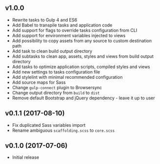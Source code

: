 ## v1.0.0
- Rewrite tasks to Gulp 4 and ES6
- Add Babel to transpile tasks and application code
- Add support for flags to override tasks configuration from CLI
- Add support for environment variables injected to views
- Add possibility to copy assets from any source to custom destination path
- Add task to clean build output directory
- Add subtasks to clean app, assets, styles and views from build output directory
- Add tasks to optimize application scripts, compiled styles and views 
- Add new settings to tasks configuration file
- Add stylelint with minimal recommended configuration
- Add source maps for Sass
- Change `gulp-connect` plugin to Browsersync
- Change output directory from `build` to `dist`
- Remove default Bootstrap and jQuery dependency - leave it up to user

## v0.1.1 (2017-08-10)
- Fix duplicated Sass variables import
- Rename ambiguous `scaffolding.scss` to `core.scss`

## v0.1.0 (2017-07-06)
- Initial release
